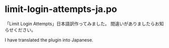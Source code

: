 limit-login-attempts-ja.po
==========================

「Limit Login Attempts」日本語訳作ってみました。
間違いがありましたらお知らせください。

I have translated the plugin into Japanese.
